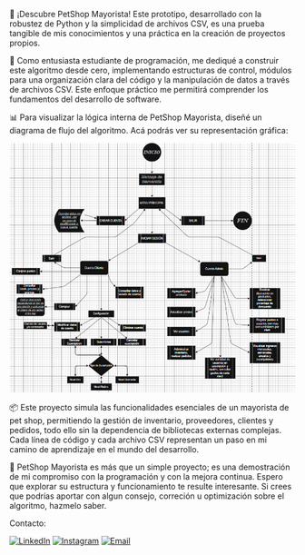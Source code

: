 🐾 ¡Descubre PetShop Mayorista! Este prototipo, desarrollado con la robustez de Python y la simplicidad de archivos CSV, es una prueba tangible de mis conocimientos y una práctica en la creación de proyectos propios.

🌱 Como entusiasta estudiante de programación, me dediqué a construir este algoritmo desde cero, implementando estructuras de control, módulos para una organización clara del código y la manipulación de datos a través de archivos CSV. Este enfoque práctico me permitirá comprender los fundamentos del desarrollo de software.

📊 Para visualizar la lógica interna de PetShop Mayorista, diseñé un diagrama de flujo del algoritmo. Acá podrás ver su representación gráfica: 

![Diagrama de flujo](Estructura_proyecto/Diagrama_de_flujo.png)

📦 Este proyecto simula las funcionalidades esenciales de un mayorista de pet shop, permitiendo la gestión de inventario, proveedores, clientes y pedidos, todo ello sin la dependencia de bibliotecas externas complejas. Cada línea de código y cada archivo CSV representan un paso en mi camino de aprendizaje en el mundo del desarrollo.

🚀 PetShop Mayorista es más que un simple proyecto; es una demostración de mi compromiso con la programación y con la mejora continua. Espero que explorar su estructura y funcionamiento te resulte interesante. Si crees que podrías aportar con algun consejo, correción u optimización sobre el algoritmo, hazmelo saber.

Contacto:

[![LinkedIn](https://img.shields.io/badge/LinkedIn-%230077B5.svg?style=for-the-badge&logo=linkedin&logoColor=white)](https://www.linkedin.com/in/tobias-pereyra-a45625277/) [![Instagram](https://img.shields.io/badge/Instagram-%23E4405F.svg?style=for-the-badge&logo=instagram&logoColor=white)](https://www.instagram.com/toba.itss/) [![Email](https://img.shields.io/badge/-Email-000?style=for-the-badge&logo=gmail&logoColor=white)](tobiase.pereya@gmail.com)

